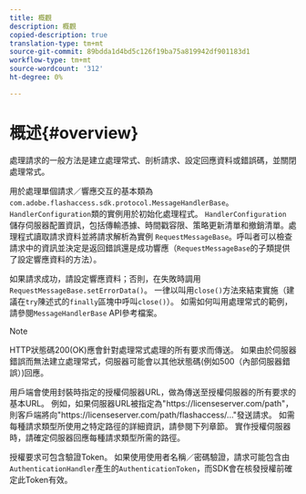 ```yaml
---
title: 概觀
description: 概觀
copied-description: true
translation-type: tm+mt
source-git-commit: 89bdda1d4bd5c126f19ba75a819942df901183d1
workflow-type: tm+mt
source-wordcount: '312'
ht-degree: 0%

---
```



# 概述{#overview}

處理請求的一般方法是建立處理常式、剖析請求、設定回應資料或錯誤碼，並關閉處理常式。

用於處理單個請求／響應交互的基本類為`com.adobe.flashaccess.sdk.protocol.MessageHandlerBase`。 `HandlerConfiguration`類的實例用於初始化處理程式。 `HandlerConfiguration` 儲存伺服器配置資訊，包括傳輸憑據、時間戳容限、策略更新清單和撤銷清單。處理程式讀取請求資料並將請求解析為實例 `RequestMessageBase`。呼叫者可以檢查請求中的資訊並決定是返回錯誤還是成功響應（`RequestMessageBase`的子類提供了設定響應資料的方法）。

如果請求成功，請設定響應資料；否則，在失敗時調用`RequestMessageBase.setErrorData()`。 一律以叫用`close()`方法來結束實施（建議在`try`陳述式的`finally`區塊中呼叫`close()`）。 如需如何叫用處理常式的範例，請參閱`MessageHandlerBase` API參考檔案。

>[!NOTE]
>
>HTTP狀態碼200(OK)應會針對處理常式處理的所有要求而傳送。 如果由於伺服器錯誤而無法建立處理常式，伺服器可能會以其他狀態碼(例如500（內部伺服器錯誤）)回應。

用戶端會使用封裝時指定的授權伺服器URL，做為傳送至授權伺服器的所有要求的基本URL。 例如，如果伺服器URL被指定為&quot;ht<span></span>tps://licenseserver.com/path&quot;，則客戶端將向&quot;ht<span></span>tps://licenseserver.com/path/flashaccess/...&quot;發送請求。 如需每種請求類型所使用之特定路徑的詳細資訊，請參閱下列章節。 實作授權伺服器時，請確定伺服器回應每種請求類型所需的路徑。

授權要求可包含驗證Token。 如果使用使用者名稱／密碼驗證，請求可能包含由`AuthenticationHandler`產生的`AuthenticationToken`，而SDK會在核發授權前確定此Token有效。
